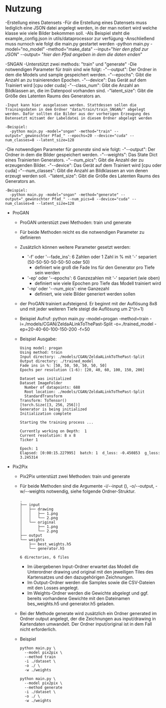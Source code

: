 # Nutzung
-Erstellung eines Datensets
  -Für die Erstellung eines Datensets muss lediglich eine JSON datei angelegt werden, in der man notiert wird welche klasse wie viele Bilder bekommen soll.
  -Als Beispiel steht die example_config.json in utils/dataprocessor zur verfügung
  -Anschließend muss nurnoch wie folgt die main.py gestartet werden
    -python main.py -model="no_model" -method="make_data" --input="_hier den pfad zur JSON_" --output= "_hier den Pfad angeben in dem die daten enden_"

-SNGAN
  -Unterstützt zwei methods: "train" und "generate"
  -Die notwendigen Parameter für *train* sind wie folgt:
    -"--output":    Der Ordner in dem die Models und sample gespeichert werden.
    -"--epochs":    Gibt die Anzahl an zu trainierenden Epochen.
    -"--device":    Das Gerät auf dem Trainiert wird [cpu oder cuda]
    -"--class_num": Gibt die Anzahl an Bildklassen an, die im Datenpool vorhanden sind.
    -"latent_size": Gibt die Größe des Latenten Raums des Generators an.

    -Input kann hier ausgelassen werden. Stattdessen sollen die Trainingsdaten in dem Ordner "data/train/train_SNGAN/" abgelegt werden. Dafür sollten die Bilder aus der vorherigen Erzeugung des Datensetzt mitsamt der Labeldatei in diesem Ordner abgelegt werden

    -Beispiel:
      -python main.py -model="sngan" -method="train" --output="_gewünschter Pfad_" --epochs=20 --device="cuda" --num_classes=8 --latent_size=128

  -Die notwendigen Parameter für *generate* sind wie folgt:
    -"--output":    Der Ordner in dem die Bilder gespeichert werden.
    -"--weights":   Das State Dict eines Trainierten Generators.
    -"--num_pics":  Gibt die Anzahl der zu erzeugenden Bilder.
    -"--device":    Das Gerät auf dem Trainiert wird [cpu oder cuda]
    -"--num_classes": Gibt die Anzahl an Bildklassen an von denen erzeugt werden soll.
    -"latent_size": Gibt die Größe des Latenten Raums des Generators an.

    -Beispiel:
      -python main.py -model="sngan" -method="generate" --output="_gewünschter Pfad_" --num_pics=8 --device="cuda" --num_classes=8 --latent_size=128


- ProGAN
  - ProGAN unterstüzt zwei Methoden: train und generate
  - Für beide Methoden reicht es die notwendigen Parameter zu definieren
  - Zusätzlich können weitere Parameter gesetzt werden:
    - '-f' oder '--fade_ins': 6 Zahlen oder 1 Zahl in % mit '-' separiert (50-50-50-50-50-50 oder 50)
      - definiert wie groß die Fade Ins für den Generator pro Tiefe sein werden
    - '-ep' oder '--epochs': 6 Ganzezahlen mit '-' separiert (wie oben)
      - definiert wie viele Epochen pro Tiefe das Modell trainiert wird
    - '-np' oder '--num_pics': eine Ganzezahl
      - definiert, wie viele Bilder generiert werden sollen
  - der ProGAN trainiert aufsteigend. Er beginnt mit der Auflösung 8x8 und mit jeder weiteren Tiefe steigt die Auflösung um 2^(n+1)
  - Beispiel Aufruf: python main.py -model=progan -method=train -i=./models/CGAN/ZeldaALinkToThePast-Split -o=./trained_model -ep=20-40-60-100-150-200 -f=50
  - Beispiel Ausgabe:
    
        Using model: progan
        Using method: train
        Input directory: ./models/CGAN/ZeldaALinkToThePast-Split
        Output directory: ./trained_model
        Fade ins in %: [50, 50, 50, 50, 50, 50]
        Epochs per resolution (1-6): [20, 40, 60, 100, 150, 200]
    
        Dataset was initialized
        Dataset ImageFolder
          Number of datapoints: 688
          Root location: ./models/CGAN/ZeldaALinkToThePast-Split
          StandardTransform
        Transform: ToTensor()
        [torch.Size([3, 256, 256])]
        Generator is being initialized
        Initialization complete
    
        Starting the training process ...
    
        Currently working on Depth:  1
        Current resolution: 8 x 8
        Ticker 1
    
        Epoch: 1
        Elapsed: [0:00:15.227995]  batch: 1  d_loss: -0.450853  g_loss: 3.245314


- Pix2Pix
  - Pix2Pix unterstüzt zwei Methoden: train und generate
  - Für beide Methoden sind die Argumente -i/--input (), -o/--output, -w/--weights notwendig, siehe folgende Ordner-Struktur.

    ```
    .
    ├── input
    │   ├── drawing
    │   │   ├── 1.png
    │   │   └── 2.png
    │   └── original
    │       ├── 1.png
    │       └── 2.png
    ├── output
    └── weights
        ├── best_weights.h5
        └── generator.h5

    6 directories, 6 files
    ```
    - Im übergebenen Input-Ordner erwartet das Modell die Unterordner drawing und original mit den jeweiligen Tiles des Kartensatzes und den dazugehörigen Zeichnungen.
    - Im Output-Ordner werden die Samples sowie die CSV-Dateien mit den Losses angelegt.
    - Im Weights-Ordner werden die Gewichte abgelegt und ggf. bereits vorhandene Gewichte mit den Dateinamen bes_weights.h5 und generator.h5 geladen.

  - Bei der Methode generate wird zusätzlich ein Ordner generated im Ordner output angelegt, der die Zeichnungen aus input/drawing in Kartendaten umwandelt. Der Ordner input/original ist in dem Fall nicht erforderlich.

  - Beispiel
    ```
    python main.py \
      --model pix2pix \
      --method train
      -i ./dataset \
      -o ./ \
      -w ./weights

    python main.py \
      --model pix2pix \
      --method generate
      -i ./dataset \
      -o ./ \
      -w ./weights
    ```